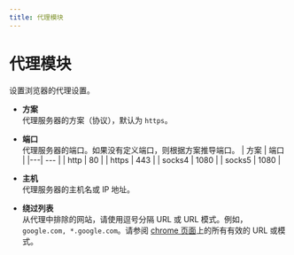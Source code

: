 ```yaml
---
title: 代理模块
---
```


# 代理模块

设置浏览器的代理设置。

- **方案** <br>
  代理服务器的方案（协议），默认为 `https`。

- **端口** <br>
  代理服务器的端口。如果没有定义端口，则根据方案推导端口。
  | 方案 | 端口 |
  |---| --- |
  | http | 80 |
  | https | 443 |
  | socks4 | 1080 |
  | socks5 | 1080 |

- **主机** <br>
  代理服务器的主机名或 IP 地址。

- **绕过列表** <br>
  从代理中排除的网站，请使用逗号分隔 URL 或 URL 模式。例如，`google.com, *.google.com`。请参阅 [chrome 页面](https://developer.chrome.com/docs/extensions/reference/proxy/#bypass-list)上的所有有效的 URL 或模式。